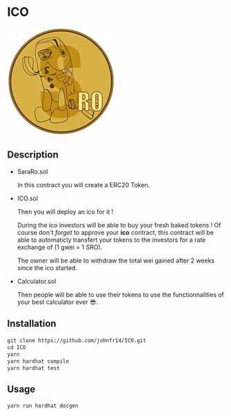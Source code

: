# ICO
![SarahRo](./SardineRO.png)

## Description

- SaraRo.sol

  In this contract you will create a ERC20 Token.

- ICO.sol

  Then you will deploy an ico for it !

  During the ico investors will be able to buy your fresh baked tokens ! Of course don't *forget*
  to approve your **ico** contract, this contract will be able to automaticly transfert your tokens
  to the investors for a rate exchange of (1 gwei = 1 SRO).

  The owner will be able to withdraw the total wei gained after 2 weeks since the ico started.

- Calculator.sol

  Then people will be able to use their tokens to use the functionnalities of your best calculator ever 😎.

## Installation

```
git clone https://github.com/johnfr14/ICO.git
cd ICO
yarn
yarn hardhat compile
yarn hardhat test
```

## Usage
```
yarn run hardhat docgen
```
